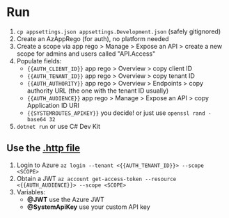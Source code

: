 # Run
1. `cp appsettings.json appsettings.Development.json` (safely gitignored)
2. Create an AzAppRego (for auth), no platform needed
3. Create a scope via app rego > Manage > Expose an API > create a new scope for admins and users called "API.Access"
4. Populate fields:
   - `{{AUTH_CLIENT_ID}}` app rego > Overview > copy client ID
   - `{{AUTH_TENANT_ID}}` app rego > Overview > copy tenant ID
   - `{{AUTH_AUTHORITY}}` app rego > Overview > Endpoints > copy authority URL (the one with the tenant ID usually)
   - `{{AUTH_AUDIENCE}}` app rego > Manage > Expose an API > copy Application ID URI
   - `{{SYSTEMROUTES_APIKEY}}` you decide! or just use `openssl rand -base64 32`
5. `dotnet run` or use C# Dev Kit

## Use the [.http file](./MrJobs.WebApi.http)
1. Login to Azure `az login --tenant <{{AUTH_TENANT_ID}}> --scope <SCOPE>`
2. Obtain a JWT `az account get-access-token --resource <{{AUTH_AUDIENCE}}> --scope <SCOPE>`
3. Variables:
   - **@JWT** use the Azure JWT
   - **@SystemApiKey** use your custom API key

